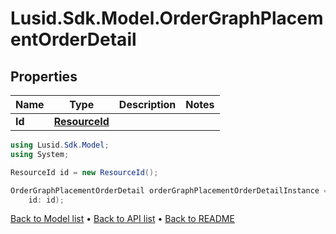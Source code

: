 # Lusid.Sdk.Model.OrderGraphPlacementOrderDetail

## Properties

Name | Type | Description | Notes
------------ | ------------- | ------------- | -------------
**Id** | [**ResourceId**](ResourceId.md) |  | 

```csharp
using Lusid.Sdk.Model;
using System;

ResourceId id = new ResourceId();

OrderGraphPlacementOrderDetail orderGraphPlacementOrderDetailInstance = new OrderGraphPlacementOrderDetail(
    id: id);
```

[Back to Model list](../README.md#documentation-for-models) &#8226; [Back to API list](../README.md#documentation-for-api-endpoints) &#8226; [Back to README](../README.md)
